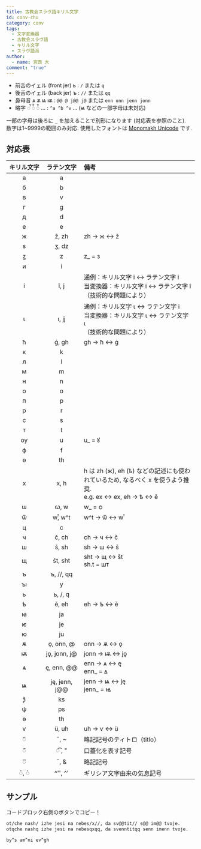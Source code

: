 ```yaml
---
title: 古教会スラヴ語キリル文字
id: conv-chu
category: conv
tags:
  - 文字変換器
  - 古教会スラヴ語
  - キリル文字
  - スラヴ語派
author:
  - name: 宮西 大
comment: "true"
---
```

- 前舌のイェル (front jer) <span cyrs>ь</span> : `/` または `q`
- 後舌のイェル (back jer) <span cyrs>ъ</span> : `//` または `qq`
- 鼻母音 <span cyrs>ѧ ѫ ѩ ѭ</span> : `@@ @ j@@ j@` または `enn onn jenn jonn`
- 略字 <span cyrs>◌ⷶ҇  ◌ⷠ҇ ◌ⷡ҇</span> ... : `^a ^b ^v` ... (<span cyrs>ѩ</span> などの一部字母は未対応)

一部の字母は後ろに `_` を加えることで別形になります (対応表を参照のこと).  
数字は1~9999の範囲のみ対応. 使用したフォントは [Monomakh Unicode](https://sci.ponomar.net/) です.

<HLConverter src="/conv/chu.tsv" fontRight="Monomakh Unicode" />

## 対応表

| キ⁠リ⁠ル⁠文⁠字 | ラ⁠テ⁠ン⁠文⁠字 | 備考 |
| :--: | :--: | :-- |
| <span cyrs>а</span> | a |  |
| <span cyrs>б</span> | b |  |
| <span cyrs>в</span> | v |  |
| <span cyrs>г</span> | g |  |
| <span cyrs>д</span> | d |  |
| <span cyrs>е</span> | e |  |
| <span cyrs>ж</span> | ž, zh | zh → <span cyrs>ж</span> ↔ ž |
| <span cyrs>ѕ</span> | ʒ, dz |  |
| <span cyrs>ꙁ</span> | z | z_ = <span cyrs>з</span> |
| <span cyrs>и</span> | i |  |
| <span cyrs>і</span> | î, j | 通例：キリル文字 <span cyrs>і</span> ↔ ラテン文字 i <br> 当変換器：キリル文字 <span cyrs>і</span> ↔ ラテン文字 î <br> （技術的な問題により） |
| <span cyrs>ꙇ</span> | ɩ, jj | 通例：キリル文字 <span cyrs>ꙇ</span> ↔ ラテン文字 i <br> 当変換器：キリル文字 <span cyrs>ꙇ</span> ↔ ラテン文字 ɩ <br> （技術的な問題により） |
| <span cyrs>ћ</span> | ǵ, gh | gh → <span cyrs>ћ</span> ↔ ǵ |
| <span cyrs>к</span> | k |  |
| <span cyrs>л</span> | l |  |
| <span cyrs>м</span> | m |  |
| <span cyrs>н</span> | n |  |
| <span cyrs>о</span> | o |  |
| <span cyrs>п</span> | p |  |
| <span cyrs>р</span> | r |  |
| <span cyrs>с</span> | s |  |
| <span cyrs>т</span> | t |  |
| <span cyrs>ѹ</span> | u | u_ = <span cyrs>ꙋ</span> |
| <span cyrs>ф</span> | f |  |
| <span cyrs>ѳ</span> | th |  |
| <span cyrs>х</span> | x, h | h は zh (<span cyrs>ж</span>), eh (<span cyrs>ѣ</span>) などの記述にも使われているため, なるべく x を使うよう推奨. <br>e.g. ex ↔ <span cyrs>ех</span>, eh → <span cyrs>ѣ</span> ↔ ě |
| <span cyrs>ѡ</span> | ꞷ, w | w_ = <span cyrs>ѻ</span> |
| <span cyrs>ѿ</span> | wͭ, w^t | w^t → <span cyrs>ѿ</span> ↔ wͭ |
| <span cyrs>ц</span> | c |  |
| <span cyrs>ч</span> | č, ch | ch → <span cyrs>ч</span> ↔ č |
| <span cyrs>ш</span> | š, sh | sh → <span cyrs>ш</span> ↔ š |
| <span cyrs>щ</span> | št, sht | sht → <span cyrs>щ</span> ↔ št <br> sh.t = <span cyrs>шт</span> |
| <span cyrs>ъ</span> | ъ, //, qq |  |
| <span cyrs>ꙑ</span> | y |  |
| <span cyrs>ь</span> | ь, /, q |  |
| <span cyrs>ѣ</span> | ě, eh | eh → <span cyrs>ѣ</span> ↔ ě |
| <span cyrs>ꙗ</span> | ja |  |
| <span cyrs>ѥ</span> | je |  |
| <span cyrs>ю</span> | ju |  |
| <span cyrs>ѫ</span> | ǫ, onn, @ | onn → <span cyrs>ѫ</span> ↔ ǫ |
| <span cyrs>ѭ</span> | jǫ, jonn, j@ | jonn → <span cyrs>ѭ</span> ↔ jǫ |
| <span cyrs>ѧ</span> | ę, enn, @@ | enn → <span cyrs>ѧ</span> ↔ ę<br>enn_ = <span cyrs>ꙙ</span> |
| <span cyrs>ѩ</span> | ję, jenn, j@@ | jenn → <span cyrs>ѩ</span> ↔ ję<br>jenn_ = <span cyrs>ꙝ</span> |
| <span cyrs>ѯ</span> | ks |  |
| <span cyrs>ѱ</span> | ps |  |
| <span cyrs>ѳ</span> | th |  |
| <span cyrs>ѵ</span> | ü, uh | uh → <span cyrs>ѵ</span> ↔ ü |
| <span cyrs>◌҃</span> | ˜, ~ | 略記記号のティトロ（titlo） |
| <span cyrs>◌҄</span> | ◌͡&nbsp;, " | 口蓋化を表す記号 |
| <span cyrs>◌꙯</span> | ¯, & | 略記記号 |
| <span cyrs>◌҆, ◌҅</span> | ^'', ^' | ギリシア文字由来の気息記号 |

## サンプル

コードブロック右側のボタンでコピー！

```txt
ot/che nash/ izhe jesi na nebes/x//, da sv@@tit// s@@ im@@ tvoje.
otqche nashq izhe jesi na nebesqxqq, da svenntitqq senn imenn tvoje.
```

```txt
by^s am^ni ev^gh
```
